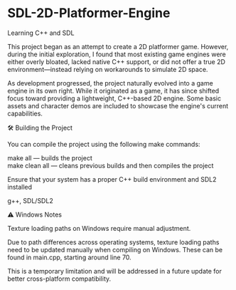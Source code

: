 # SDL-2D-Platformer-Engine
Learning C++ and SDL 


This project began as an attempt to create a 2D platformer game. However, during the initial exploration, I found that most existing game engines were either overly bloated, lacked native C++ support, or did not offer a true 2D environment—instead relying on workarounds to simulate 2D space.

As development progressed, the project naturally evolved into a game engine in its own right. While it originated as a game, it has since shifted focus toward providing a lightweight, C++-based 2D engine. Some basic assets and character demos are included to showcase the engine's current capabilities.

🛠️ Building the Project

You can compile the project using the following make commands:

make all — builds the project  
make clean all — cleans previous builds and then compiles the project

Ensure that your system has a proper C++ build environment and SDL2 installed  
    
g++, SDL/SDL2

⚠️ Windows Notes

Texture loading paths on Windows require manual adjustment.

Due to path differences across operating systems, texture loading paths need to be updated manually when compiling on Windows. These can be found in main.cpp, starting around line 70.

This is a temporary limitation and will be addressed in a future update for better cross-platform compatibility.
